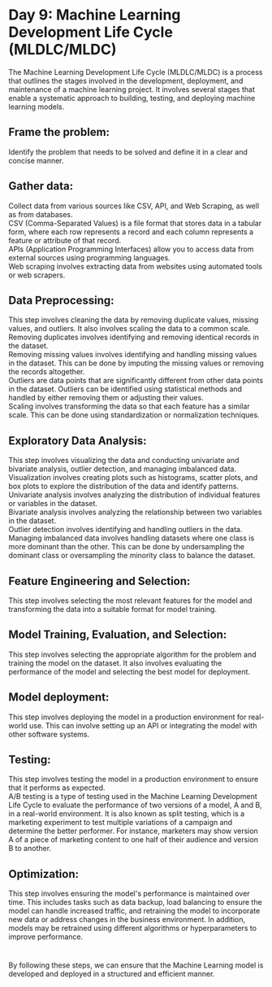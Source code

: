 # Day 9: Machine Learning Development Life Cycle (MLDLC/MLDC)

The Machine Learning Development Life Cycle (MLDLC/MLDC) is a process that outlines the stages involved in the development, deployment, and maintenance of a machine learning project. It involves several stages that enable a systematic approach to building, testing, and deploying machine learning models. 


## Frame the problem: 
Identify the problem that needs to be solved and define it in a clear and concise manner.

## Gather data: 
Collect data from various sources like CSV, API, and Web Scraping, as well as from databases. <br>
CSV (Comma-Separated Values) is a file format that stores data in a tabular form, where each row represents a record and each column represents a feature or attribute of that record. <br>
APIs (Application Programming Interfaces) allow you to access data from external sources using programming languages. <br>
Web scraping involves extracting data from websites using automated tools or web scrapers.

## Data Preprocessing: 
This step involves cleaning the data by removing duplicate values, missing values, and outliers. It also involves scaling the data to a common scale. <br>
Removing duplicates involves identifying and removing identical records in the dataset. <br>
Removing missing values involves identifying and handling missing values in the dataset. This can be done by imputing the missing values or removing the records altogether. <br>
Outliers are data points that are significantly different from other data points in the dataset. Outliers can be identified using statistical methods and handled by either removing them or adjusting their values. <br>
Scaling involves transforming the data so that each feature has a similar scale. This can be done using standardization or normalization techniques.

## Exploratory Data Analysis: 
This step involves visualizing the data and conducting univariate and bivariate analysis, outlier detection, and managing imbalanced data. <br>
Visualization involves creating plots such as histograms, scatter plots, and box plots to explore the distribution of the data and identify patterns. <br>
Univariate analysis involves analyzing the distribution of individual features or variables in the dataset. <br>
Bivariate analysis involves analyzing the relationship between two variables in the dataset. <br>
Outlier detection involves identifying and handling outliers in the data. <br>
Managing imbalanced data involves handling datasets where one class is more dominant than the other. This can be done by undersampling the dominant class or oversampling the minority class to balance the dataset.

## Feature Engineering and Selection: 
This step involves selecting the most relevant features for the model and transforming the data into a suitable format for model training.

## Model Training, Evaluation, and Selection: 
This step involves selecting the appropriate algorithm for the problem and training the model on the dataset. It also involves evaluating the performance of the model and selecting the best model for deployment.

## Model deployment: 
This step involves deploying the model in a production environment for real-world use. This can involve setting up an API or integrating the model with other software systems.

## Testing: 
This step involves testing the model in a production environment to ensure that it performs as expected. <br>
A/B testing is a type of testing used in the Machine Learning Development Life Cycle to evaluate the performance of two versions of a model, A and B, in a real-world environment. It is also known as split testing, which is a marketing experiment to test multiple variations of a campaign and determine the better performer. For instance, marketers may show version A of a piece of marketing content to one half of their audience and version B to another.

## Optimization: 
This step involves ensuring the model's performance is maintained over time. This includes tasks such as data backup, load balancing to ensure the model can handle increased traffic, and retraining the model to incorporate new data or address changes in the business environment. In addition, models may be retrained using different algorithms or hyperparameters to improve performance.

# 
By following these steps, we can ensure that the Machine Learning model is developed and deployed in a structured and efficient manner.



